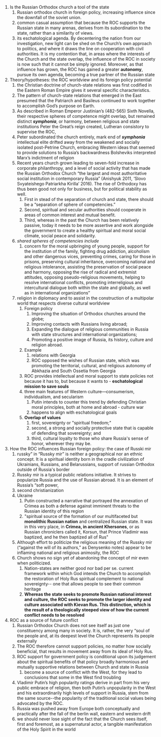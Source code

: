  1. Is the Russian Orthodox church a tool of the state
	 1. Russian orthodox church in foreign policy, increasing influence since the downfall of the soviet union. 
	 2. common casual assumption that because the ROC supports the Russian state in many arenas, derives from its subordination to the state, rather than a similarity of views. 
	 3. its eschatological agenda. By decentering the nation from our investigation, new light can be shed on the Church’s own approach to politics, and where it draws the line on cooperation with civil authorities. It is my contention that, in areas where the interests of the Church and the state overlap, the influence of the ROC in society is now such that it cannot be simply ignored. Moreover, as that influence has grown, the ROC has gained a greater **autonomy**, pursue its own agenda, becoming a true partner of the Russian state 
 2. Theory/hypotheses: the ROC worldview and its foreign policy potential
	 1. the Christian doctrine of church-state relations was first codified in the Eastern Roman Empire gives it several specific characteristics. 
	 2. The pattern of church-state relations that emerged in the East presumed that the Patriarch and Basileus continued to work together to accomplish God’s purpose on Earth. 
	 3. As described in Roman Emperor Justinian’s (482-565) Sixth Novella, their respective spheres of competence might overlap, but remained distinct ***symphonia***, or harmony, between religious and state institutions Peter the Great’s reign created, Lutheran consistory to supervise the ROC, 
	 4. Peter subordinated the church entirely, mark end of ***symphonia*** intellectual elite drifted away from the weakened and socially isolated post-Petrine Church, embracing Western ideas that seemed to provide solutions to Russia’s backwardness Bolsheviks interpreted Marx’s indictment of religion 
	 5. Recent years church grown leading to seven-fold increase in corporate philanthropy, and a level of social activity that has made the Russian Orthodox Church “the largest and most authoritative social institution in contemporary Russia” (Anishyuk 2011, ‘Slovo Svyateishego Patriarkha Kirilla’ 2016). The rise of Orthodoxy has thus been good not only for business, but for political stability as well. 
		 1. First in stead of the separation of church and state, there should be a “separation of sphere of competencies.” 
		 2. Second, spiritual and secular authorities should cooperate in areas of common interest and mutual benefit. 
		 3. Third, whereas in the past the Church has been relatively passive, today it needs to be more assertive and work alongside the government to create a healthy spiritual and moral social climate, social peace and solidarity. 
	 6. *shared spheres of competencies include* 
		 1. concern for the moral upbringing of young people, support for the institution of the family, fighting drug addiction, alcoholism and other dangerous vices, preventing crimes, caring for those in prisons, preserving cultural inheritance, overcoming national and religious intolerance, assisting the preservation of social peace and harmony, opposing the rise of radical and extremist attitudes, opposing pseudo-religious movements, helping to resolve international conflicts, promoting interreligious and intercultural dialogue both within the state and globally, as well as in international organizations” 
	 7. religion in diplomacy and to assist in the construction of a multipolar world that respects diverse cultural worldview
		 1. Foreign policy
			 1. Improving the situation of Orthodox churches around the globe; 
			 2. Improving contacts with Russians living abroad; 
			 3. Expanding the dialogue of religious communities in Russia with state structures and international organizations; 
			 4. Promoting a positive image of Russia, its history, culture and religion abroad.
		 2. Example
			 1. relations with Georgia
			 2. ROC opposed the wishes of Russian state, which was promoting the territorial, cultural, and religious autonomy of Abkhazia and South Ossetia from Georgia
		 3. ROC provides intellectual and moral support to state policies not because it has to, but because it wants to - **eschatological mission to save souls**
		 4. three main features of Western culture—consumerism, individualism, and secularism
			 1. Putin intends to counter this trend by defending Christian moral principles, both at home and abroad - culture war 
			 2. happens to align with eschatological goals
		 5. **Overlap of values**
			 1. first, sovereignty or  "spiritual freedom;" 
			 2. second, a strong and socially protective state that is capable of defending  that sovereignty; and 
			 3. third, cultural loyalty to those who share Russia's sense of honor, wherever  they may be.
3. How the ROC influences Russian foreign policy: the case of Russki mir
	1. russky” in “Russky mir” is neither a geographical nor an ethnic concept. It is a spiritual identity born in the cradle civilization of Ukrainians, Russians, and Belarussians, support of russian Orthodox outside of Russia's border
	2. Russky mir is a typical public relations initiative. It strives to popularize Russia and the use of Russian abroad. It is an element of Russia’s “soft power,
	3. second christianization 
	4. Ukraine
		1. Putin constructed a narrative that portrayed the annexation of Crimea as both a defense against imminent threats to the Russian identity of this region
		2. "spiritual source of the formation of our multifaceted but **monolithic Russian nation** and centralized Russian state. It was in this very place, in **Crimea, in ancient Khersones**, or as Russian chroniclers called it, Korsun, that Prince Vladimir was baptized, and he then baptized all of Rus"
	5. Although effort to politicize the religious meaning of the Russky mir (“against the will of its  authors,” as Denysenko notes) appear to be inflaming national and religious animosity, the ROC
	6. Church shows no sign yet of abandoning the concept of mir even when politicized. 
		1. Nation-states are neither good nor bad per se. current framework within which God intends the Church to accomplish the restoration of Holy Rus spiritual complement to national sovereignty-- one that allows people to see their common heritage
		2. **Whereas the state seeks to promote Russian national interest and culture, the ROC seeks to promote the larger identity and culture associated with Kievan Rus. This distinction, which is the result of a theologically steeped view of how the current conflict needs to be resolved**
4. ROC as a source of future conflict
	1. Russian Orthodox Church does not see itself as just one constituency among many in society. It is, rather, the very “soul of the people and, at its deepest level the Church represents its people externally
	2. The ROC therefore cannot support policies, no matter how socially beneficial, that results in movement away from its ideal of Holy Rus.
	3. ROC support for government policy is conditional upon its judgement about the spiritual benefits of that policy broadly harmonious and mutually supportive relations between Church and state in Russia
		1. become a source of conflict with the West, for they lead to conclusions that some in the West find troubling
	4. Vladimir Putin’s high popularity ratings derive in part from his very public embrace of religion, then both Putin’s unpopularity in the West and his extraordinarily high levels of support in Russia, stem from the same source--the popularity of the traditional social values being advocated by the ROC.
	5. Russia was pushed away from Europe both conceptually and practically after the fall of the berlin wall, eastern and western drift
	6. we should never lose sight of the fact that the Church sees itself, first and foremost, as a supernatural actor, a tangible manifestation of the Holy Spirit in the world